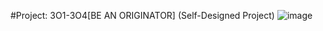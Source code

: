 #Project: 3O1-3O4[BE AN ORIGINATOR] 
(Self-Designed Project)
![image](https://github.com/Savya2006/Project-3O1-T0-3O4-Self-Designed-Project-/assets/87526775/94025cbb-9c52-46ec-94fe-417cd78e83c0)
